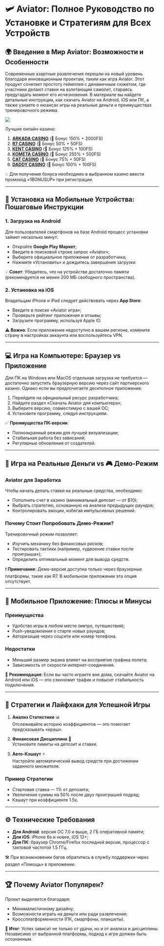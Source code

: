 # 🛩️ Aviator: Полное Руководство по Установке и Стратегиям для Всех Устройств  

## 🌍 Введение в Мир Aviator: Возможности и Особенности  
Современные азартные развлечения перешли на новый уровень благодаря инновационным проектам, таким как игра Aviator. Этот продукт сочетает простоту геймплея с динамичным сюжетом, где участники делают ставки на взлетающий самолет, стараясь предугадать момент его исчезновения. В материале вы найдете детальные инструкции, как скачать Aviator на Android, iOS или ПК, а также узнаете о нюансах игры на реальные деньги и преимуществах тренировочного режима.  

[![](https://i.ibb.co/DPMjQDXT/aviator-creo.jpg)](https://clck.ru/3Mmm7v)

Лучшие онлайн-казино:

1. **[ARKADA CASINO](https://clck.ru/3Mmm7v "ARKADA CASINO")** (🎁 Бонус 150% + 2000FS)
2. **[R7 CASINO](https://clck.ru/3Mmm8s "R7 CASINO")** (🎁 Бонус 50% + 50FS)
3. **[KENT CASINO](https://clck.ru/3Mmm9w "KENT CASINO")** (🎁 Бонус 125% + 100FS)
4. **[KOMETA CASINO](https://clck.ru/3MmmAP "KOMETA CASINO")** (🎁 Бонус 255% + 500FS)
5. **[CAT CASINO](https://clck.ru/3MmmAn "CAT CASINO")** (🎁 Бонус 75% + 50FS)
6. **[DADDY CASINO](https://clck.ru/3MmmBB "DADDY CASINO")** (🎁 Бонус 100% + 100FS)

💡 Для получения бонуса необходимо в выбранном казино ввести промокод «1BONUSUP» при регистрации.

---

## 📱 Установка на Мобильные Устройства: Пошаговые Инструкции  
### 1. Загрузка на Android  
Для пользователей смартфонов на базе Android процесс установки займет несколько минут:  
- Откройте **Google Play Маркет**;  
- Введите в поисковой строке запрос «Aviator»;  
- Выберите официальное приложение от разработчика;  
- Нажмите «Установить» и дождитесь завершения загрузки.  

💡 **Совет**: Убедитесь, что на устройстве достаточно памяти (рекомендуется не менее 200 МБ свободного пространства).  

### 2. Установка на iOS  
Владельцам iPhone и iPad следует действовать через **App Store**:  
- Введите в поиске «Aviator игра»;  
- Проверьте рейтинг приложения и отзывы;  
- Загрузите программу, используя Apple ID.  

⚠️ **Важно**: Если приложение недоступно в вашем регионе, измените страну в настройках аккаунта или воспользуйтесь VPN.  

---

## 💻 Игра на Компьютере: Браузер vs Приложение  
Для ПК на Windows или MacOS отдельная загрузка не требуется — достаточно запустить браузерную версию через сайт партнерского казино. Однако если вы предпочитаете десктопное приложение:  
1. Перейдите на официальный ресурс разработчика;  
2. Найдите раздел «Скачать Aviator для компьютера»;  
3. Выберите версию, совместимую с вашей ОС;  
4. Установите программу, следуя инструкциям.  

✅ **Преимущества ПК-версии**:  
- Полноэкранный режим для лучшей визуализации;  
- Стабильная работа без зависаний;  
- Регулярные обновления от создателей.  

---

## 🤑 Игра на Реальные Деньги vs 🎮 Демо-Режим  
### Aviator для Заработка  
Чтобы начать делать ставки на реальные средства, необходимо:  
- Пополнить счет в казино (минимальный депозит — от $10);  
- Выбрать стратегию, основанную на анализе предыдущих раундов;  
- Контролировать эмоции, избегая импульсивных решений.  

### Почему Стоит Попробовать Демо-Режим?  
Тренировочный режим позволяет:  
- Изучить механику без финансовых рисков;  
- Тестировать тактики (например, «удвоение ставки после проигрыша»);  
- Определить оптимальный момент для вывода средств.  

❗ **Примечание**: Демо-версия доступна только через браузерные платформы, такие как R7. В мобильном приложении эта опция отсутствует.  

---

## 📲 Мобильное Приложение: Плюсы и Минусы  
### Преимущества  
- Удобство игры в любом месте (метро, путешествия);  
- Push-уведомления о старте новых раундов;  
- Авторизация через соцсети или номер телефона.  

### Недостатки  
- Меньший размер экрана влияет на восприятие графика полета;  
- Зависимость от скорости интернет-соединения.  

🔔 **Рекомендация**: Если вы часто играете вне дома, скачайте Aviator на Android или iOS — это сэкономит трафик и повысит стабильность подключения.  

---

## 🧠 Стратегии и Лайфхаки для Успешной Игры  
1. **Анализ Статистики** 📊  
Отслеживайте историю коэффициентов — это помогает предсказывать «краш».  

2. **Финансовая Дисциплина** 💸  
Установите лимиты на депозит и ставки.  

3. **Авто-Кэшаут** ⚡  
Настройте автоматический вывод средств при достижении заданного множителя.  

### Пример Стратегии  
- Стартовая ставка — 1% от депозита;  
- Увеличение суммы на 50% после двух проигрышей подряд;  
- Кэшаут при коэффициенте 1.5x.  

---

## ⚙️ Технические Требования  
- **Для Android**: версия ОС 7.0 и выше, 2 ГБ оперативной памяти;  
- **Для iOS**: iPhone 6s и новее, iOS 12+;  
- **Для ПК**: браузер Chrome/Firefox последней версии, процессор с тактовой частотой 1.5 ГГц.  

🛠️ При возникновении багов обратитесь в службу поддержки через раздел «Помощь» в приложении.  

---

## 🏆 Почему Aviator Популярен?  
Проект выделяется благодаря:  
- Минималистичному дизайну;  
- Возможности играть на деньги или ради развлечения;  
- Кроссплатформенности (ПК, смартфоны, планшеты).  

🎯 **Итог**: Успех зависит не только от удачи, но и от анализа и дисциплины. Независимо от выбранной платформы, подход к игре должен быть осознанным.  
